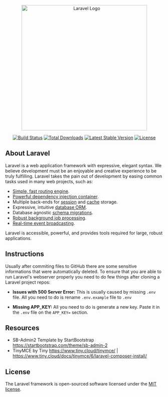 <p align="center"><a href="https://laravel.com" target="_blank"><img src="https://raw.githubusercontent.com/laravel/art/master/logo-lockup/5%20SVG/2%20CMYK/1%20Full%20Color/laravel-logolockup-cmyk-red.svg" width="400" alt="Laravel Logo"></a></p>

<p align="center">
<a href="https://github.com/laravel/framework/actions"><img src="https://github.com/laravel/framework/workflows/tests/badge.svg" alt="Build Status"></a>
<a href="https://packagist.org/packages/laravel/framework"><img src="https://img.shields.io/packagist/dt/laravel/framework" alt="Total Downloads"></a>
<a href="https://packagist.org/packages/laravel/framework"><img src="https://img.shields.io/packagist/v/laravel/framework" alt="Latest Stable Version"></a>
<a href="https://packagist.org/packages/laravel/framework"><img src="https://img.shields.io/packagist/l/laravel/framework" alt="License"></a>
</p>

## About Laravel

Laravel is a web application framework with expressive, elegant syntax. We believe development must be an enjoyable and creative experience to be truly fulfilling. Laravel takes the pain out of development by easing common tasks used in many web projects, such as:

- [Simple, fast routing engine](https://laravel.com/docs/routing).
- [Powerful dependency injection container](https://laravel.com/docs/container).
- Multiple back-ends for [session](https://laravel.com/docs/session) and [cache](https://laravel.com/docs/cache) storage.
- Expressive, intuitive [database ORM](https://laravel.com/docs/eloquent).
- Database agnostic [schema migrations](https://laravel.com/docs/migrations).
- [Robust background job processing](https://laravel.com/docs/queues).
- [Real-time event broadcasting](https://laravel.com/docs/broadcasting).

Laravel is accessible, powerful, and provides tools required for large, robust applications.

## Instructions

Usually after commiting files to GitHub there are some sensitive informations that were automatically deleted.
To ensure that you are able to run Laravel's webserver properly you need to do few things after cloning a Laravel project repos:

* **Issues with 500 Server Error:** 
This is usually caused by missing `.env` file. All you need to do is rename `.env.example` file to `.env`

* **Missing APP_KEY:**
All you need to do is generate a new key. Paste it in the `.env` file on the `APP_KEY=` section.

## Resources

* SB-Admin2 Template by StartBootstrap https://startbootstrap.com/theme/sb-admin-2
* TinyMCE by Tiny https://www.tiny.cloud/tinymce/ | https://www.tiny.cloud/docs/tinymce/6/laravel-composer-install/

## License

The Laravel framework is open-sourced software licensed under the [MIT license](https://opensource.org/licenses/MIT).

